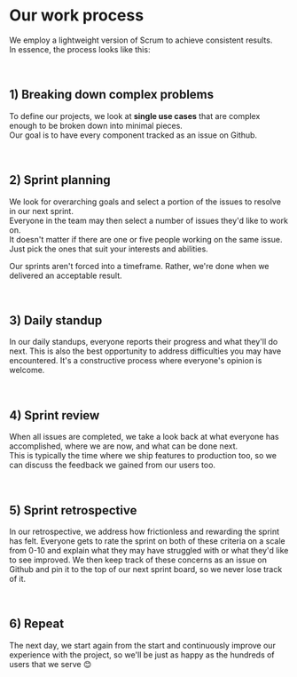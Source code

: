 # Our work process

We employ a lightweight version of Scrum to achieve consistent results.<br>
In essence, the process looks like this:

<br>

## 1) Breaking down complex problems

To define our projects, we look at **single use cases** that are complex enough to be broken down into minimal pieces.<br>
Our goal is to have every component tracked as an issue on Github.

<br>

## 2) Sprint planning

We look for overarching goals and select a portion of the issues to resolve in our next sprint.<br>
Everyone in the team may then select a number of issues they'd like to work on. <br>
It doesn't matter if there are one or five people working on the same issue. Just pick the ones that suit your interests and abilities.

Our sprints aren't forced into a timeframe. Rather, we're done when we delivered an acceptable result.

<br>

## 3) Daily standup

In our daily standups, everyone reports their progress and what they'll do next. This is also the best opportunity to address difficulties you may have encountered. It's a constructive process where everyone's opinion is welcome.

<br>

## 4) Sprint review

When all issues are completed, we take a look back at what everyone has accomplished, where we are now, and what can be done next.<br>
This is typically the time where we ship features to production too, so we can discuss the feedback we gained from our users too.

<br>

## 5) Sprint retrospective

In our retrospective, we address how frictionless and rewarding the sprint has felt. Everyone gets to rate the sprint on both of these criteria on a scale from 0-10 and explain what they may have struggled with or what they'd like to see improved. We then keep track of these concerns as an issue on Github and pin it to the top of our next sprint board, so we never lose track of it.

<br>

## 6) Repeat

The next day, we start again from the start and continuously improve our experience with the project, so we'll be just as happy as the hundreds of users that we serve 😊
